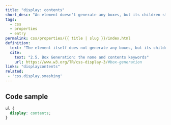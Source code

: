 ```yaml
---
title: "display: contents"
short_desc: "An element doesn't generate any boxes, but its children still do."
tags:
  - css
  - properties
  - entry
permalink: css/properties/{{ title | slug }}/index.html
definition:
  text: "The element itself does not generate any boxes, but its children and pseudo-elements still generate boxes and text runs as normal. "
  cite:
    text: "2.5. Box Generation: the none and contents keywords"
    url: https://www.w3.org/TR/css-display-3/#box-generation
links: "displaycontents"
related: 
 - 'css.display.smashing'
---
```


<h2 class="h3"><span>Code sample</span></h2>

```css
ul {
  display: contents;
}
```
